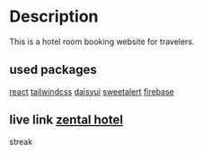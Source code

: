 # Description

This is a hotel room booking website for travelers.

## used packages
[react](https://react.dev/)
[tailwindcss](https://tailwindcss.com/)
[daisyui](https://daisyui.com/)
[sweetalert](sweetalert2.)
[firebase](https://firebase.google.com/)


## live link [zental hotel](https://zenhotel-3e57c.firebaseapp.com/)

streak
